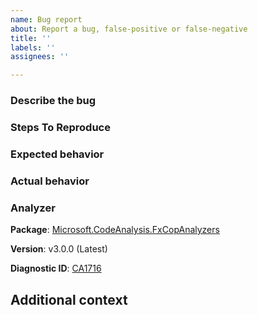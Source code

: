 ```yaml
---
name: Bug report
about: Report a bug, false-positive or false-negative
title: ''
labels: ''
assignees: ''

---
```


### Describe the bug

<!-- A clear and concise description of what the bug is. -->

### Steps To Reproduce

<!--
Provide the steps to reproduce the behavior:
1. Go to '...'
2. Click on '....'
3. Scroll down to '....'
4. See error
-->

### Expected behavior

### Actual behavior

### Analyzer

**Package**: [Microsoft.CodeAnalysis.FxCopAnalyzers](https://www.nuget.org/packages/Microsoft.CodeAnalysis.FxCopAnalyzers)

**Version**: v3.0.0 (Latest)

**Diagnostic ID**: [CA1716](https://docs.microsoft.com/visualstudio/code-quality/ca1716)

## Additional context

<!-- Add any other context about the problem here. -->
